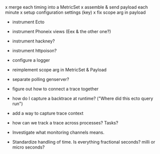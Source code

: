 x merge each timing into a MetricSet
x assemble & send payload each minute
x setup configuration settings (key)
x fix scope arg in payload

* instrument Ecto
* instrument Phoneix views (Eex & the other one?)
* instrument hackney?
* instrument httpoison?

* configure a logger
* reimplement scope arg in MetricSet & Payload
* separate polling genserver?
* figure out how to connect a trace together
* how do I capture a backtrace at runtime? ("Where did this ecto query run")
* add a way to capture trace context
* how can we track a trace across processes? Tasks?
* Investigate what monitoring channels means.
* Standardize handling of time. Is everything fractional seconds? milli or micro seconds?

